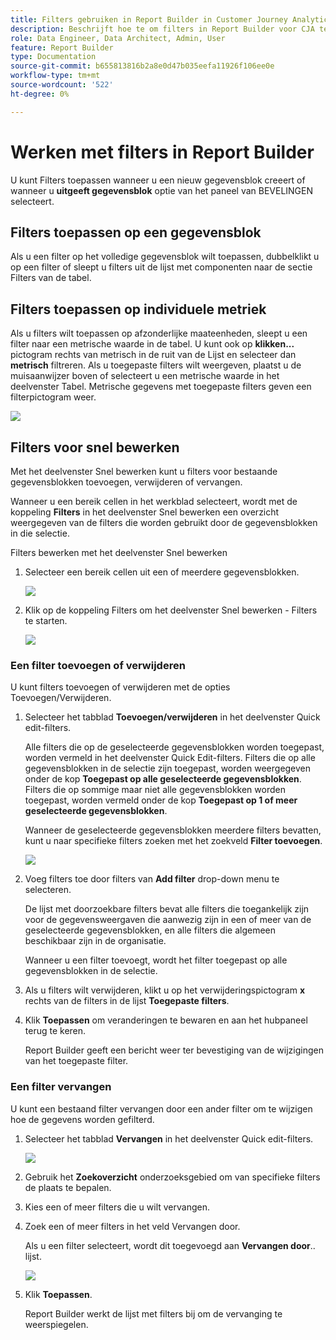 ```yaml
---
title: Filters gebruiken in Report Builder in Customer Journey Analytics
description: Beschrijft hoe te om filters in Report Builder voor CJA te gebruiken
role: Data Engineer, Data Architect, Admin, User
feature: Report Builder
type: Documentation
source-git-commit: b655813816b2a8e0d47b035eefa11926f106ee0e
workflow-type: tm+mt
source-wordcount: '522'
ht-degree: 0%

---
```



# Werken met filters in Report Builder

U kunt Filters toepassen wanneer u een nieuw gegevensblok creeert of wanneer u **uitgeeft gegevensblok** optie van het paneel van BEVELINGEN selecteert.

## Filters toepassen op een gegevensblok

Als u een filter op het volledige gegevensblok wilt toepassen, dubbelklikt u op een filter of sleept u filters uit de lijst met componenten naar de sectie Filters van de tabel.

## Filters toepassen op individuele metriek

Als u filters wilt toepassen op afzonderlijke maateenheden, sleept u een filter naar een metrische waarde in de tabel. U kunt ook op **klikken...** pictogram rechts van metrisch in de ruit van de Lijst en selecteer dan **metrisch** filtreren. Als u toegepaste filters wilt weergeven, plaatst u de muisaanwijzer boven of selecteert u een metrische waarde in het deelvenster Tabel. Metrische gegevens met toegepaste filters geven een filterpictogram weer.

<!-- ![](./assets/image24.png) -->

![](./assets/filter_by.png)

## Filters voor snel bewerken

Met het deelvenster Snel bewerken kunt u filters voor bestaande gegevensblokken toevoegen, verwijderen of vervangen.

Wanneer u een bereik cellen in het werkblad selecteert, wordt met de koppeling **Filters** in het deelvenster Snel bewerken een overzicht weergegeven van de filters die worden gebruikt door de gegevensblokken in die selectie.

Filters bewerken met het deelvenster Snel bewerken

1. Selecteer een bereik cellen uit een of meerdere gegevensblokken.

   ![](./assets/select_multiple_dbs.png)

1. Klik op de koppeling Filters om het deelvenster Snel bewerken - Filters te starten.

   ![](./assets/quick_edit_filters.png)

### Een filter toevoegen of verwijderen

U kunt filters toevoegen of verwijderen met de opties Toevoegen/Verwijderen.

1. Selecteer het tabblad **Toevoegen/verwijderen** in het deelvenster Quick edit-filters.

   Alle filters die op de geselecteerde gegevensblokken worden toegepast, worden vermeld in het deelvenster Quick Edit-filters. Filters die op alle gegevensblokken in de selectie zijn toegepast, worden weergegeven onder de kop **Toegepast op alle geselecteerde gegevensblokken**. Filters die op sommige maar niet alle gegevensblokken worden toegepast, worden vermeld onder de kop **Toegepast op 1 of meer geselecteerde gegevensblokken**.

   Wanneer de geselecteerde gegevensblokken meerdere filters bevatten, kunt u naar specifieke filters zoeken met het zoekveld **Filter toevoegen**.

   ![](./assets/add_filter.png)

1. Voeg filters toe door filters van **Add filter** drop-down menu te selecteren.

   De lijst met doorzoekbare filters bevat alle filters die toegankelijk zijn voor de gegevensweergaven die aanwezig zijn in een of meer van de geselecteerde gegevensblokken, en alle filters die algemeen beschikbaar zijn in de organisatie.

   Wanneer u een filter toevoegt, wordt het filter toegepast op alle gegevensblokken in de selectie.

1. Als u filters wilt verwijderen, klikt u op het verwijderingspictogram **x** rechts van de filters in de lijst **Toegepaste filters**.

1. Klik **Toepassen** om veranderingen te bewaren en aan het hubpaneel terug te keren.

   Report Builder geeft een bericht weer ter bevestiging van de wijzigingen van het toegepaste filter.

### Een filter vervangen

U kunt een bestaand filter vervangen door een ander filter om te wijzigen hoe de gegevens worden gefilterd.

1. Selecteer het tabblad **Vervangen** in het deelvenster Quick edit-filters.

   ![](./assets/replace_filter.png)

1. Gebruik het **Zoekoverzicht** onderzoeksgebied om van specifieke filters de plaats te bepalen.

1. Kies een of meer filters die u wilt vervangen.

1. Zoek een of meer filters in het veld Vervangen door.

   Als u een filter selecteert, wordt dit toegevoegd aan **Vervangen door**.. lijst.

   ![](./assets/replace_screen_new.png)

1. Klik **Toepassen**.

   Report Builder werkt de lijst met filters bij om de vervanging te weerspiegelen.
